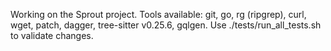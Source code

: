 Working on the Sprout project. Tools available: git, go, rg (ripgrep), curl, wget, patch, dagger, tree-sitter v0.25.6, gqlgen. Use ./tests/run_all_tests.sh to validate changes.